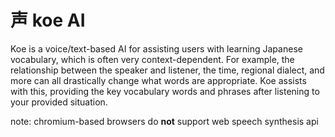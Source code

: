 # 声 koe AI 

Koe is a voice/text-based AI for assisting users with learning Japanese vocabulary, which is often very context-dependent. For example, the relationship between the speaker and listener, the time, regional dialect, and more can all drastically change what words are appropriate. Koe assists with this, providing the key vocabulary words and phrases after listening to your provided situation. 

note: chromium-based browsers do **not** support web speech synthesis api
